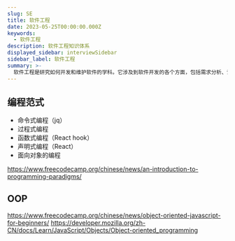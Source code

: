 ```yaml
---
slug: SE
title: 软件工程
date: 2023-05-25T00:00:00.000Z
keywords:
  - 软件工程
description: 软件工程知识体系
displayed_sidebar: interviewSidebar
sidebar_label: 软件工程
summary: >-
  软件工程是研究如何开发和维护软件的学科。它涉及到软件开发的各个方面，包括需求分析、设计、实现、测试和维护。OOP是一种流行的编程范式，它将数据和行为组织成对象，并通过对象之间的交互来实现程序的功能。
---
```


## 编程范式

- 命令式编程（jq）
- 过程式编程
- 函数式编程（React hook）
- 声明式编程（React）
- 面向对象的编程

https://www.freecodecamp.org/chinese/news/an-introduction-to-programming-paradigms/

## OOP

https://www.freecodecamp.org/chinese/news/object-oriented-javascript-for-beginners/
https://developer.mozilla.org/zh-CN/docs/Learn/JavaScript/Objects/Object-oriented_programming
